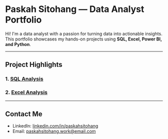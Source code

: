 # Paskah Sitohang — Data Analyst Portfolio

Hi! I'm a data analyst with a passion for turning data into actionable insights.  
This portfolio showcases my hands-on projects using **SQL, Excel, Power BI, and Python**.

---

## Project Highlights

### 1. [SQL Analysis](./sql-analyst/)
### 2. [Excel Analysis](./excel-analyst/)

---

## Contact Me

- LinkedIn: [linkedin.com/in/paskahsitohang](https://www.linkedin.com/in/paskahsitohang)
- Email: paskahsitohang.work@email.com
